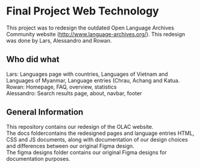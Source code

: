 # Final Project Web Technology
This project was to redesign the outdated Open Language Archives Community website (http://www.language-archives.org/). This redesign was done by Lars, Alessandro and Rowan.

## Who did what
Lars: Languages page with countries, Languages of Vietnam and Languages of Myanmar, Language entries (Chrau, Achang and Katua.\
Rowan: Homepage, FAQ, overview, statistics\
Alessandro: Search results page, about, navbar, footer

## General Information

This repository contains our redesign of the OLAC website.\
The docs foldercontains the redesigned pages and language entries HTML, CSS and JS documents, along with documentation of our design choices and differences between our original Figma design.\
The figma designs folder contains our original Figma designs for documentation purposes.


